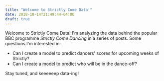 ```yaml
---
title: "Welcome to Strictly Come Data!"
date: 2018-10-14T21:49:44-04:00
draft: true
---
```


Welcome to Strictly Come Data! I'm analyzing the data behind the popular BBC programme *Strictly Come Dancing* in a series of posts. Some questions I'm interested in:

- Can I create a model to predict dancers' scores for upcoming weeks of Strictly?
- Can I create a model to predict who will be in the dance-off?

Stay tuned, and keeeeeep data-ing!
